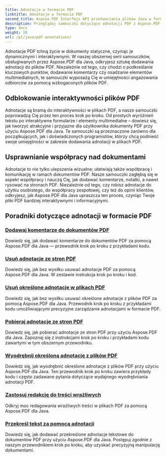 ```yaml
---
title: Adnotacje w formacie PDF
linktitle: Adnotacje w formacie PDF
second_title: Aspose.PDF Interfejs API przetwarzania plików Java w formacie Java
description: Przeglądaj samouczki dotyczące adnotacji PDF z Aspose.PDF dla Java, naucz się dodawać interakcje, komentarze i nie tylko do swoich plików PDF.
type: docs
weight: 10
url: /pl/java/pdf-annotations/
---
```


Adnotacje PDF tchną życie w dokumenty statyczne, czyniąc je dynamicznymi i interaktywnymi. W naszej obszernej serii samouczków, obsługiwanych przez Aspose.PDF dla Java, odkryjesz sztukę dodawania adnotacji do plików PDF. Niezależnie od tego, czy chodzi o podkreślanie kluczowych punktów, dodawanie komentarzy czy osadzanie elementów multimedialnych, te samouczki wyposażą Cię w umiejętności angażowania odbiorców za pomocą wzbogaconych plików PDF.

## Odblokowanie interaktywności plików PDF

Adnotacje są bramą do interaktywności w plikach PDF, a nasze samouczki poprowadzą Cię przez ten proces krok po kroku. Od prostych wyróżnień tekstu po interaktywne formularze i elementy multimedialne – dowiesz się, jak tworzyć atrakcyjne i przyjazne dla użytkownika dokumenty PDF przy użyciu Aspose.PDF dla Java. Te samouczki są przeznaczone zarówno dla początkujących, jak i doświadczonych programistów, którzy chcą podnieść swoje umiejętności w zakresie dodawania adnotacji w plikach PDF.

## Usprawnianie współpracy nad dokumentami

Adnotacje to nie tylko ulepszenia wizualne; ułatwiają także współpracę i komunikację w ramach dokumentów PDF. Nasze samouczki zagłębią się w aspekt współpracy i nauczą Cię, jak dodawać komentarze, notatki, a nawet rysować na stronach PDF. Niezależnie od tego, czy robisz adnotacje do użytku osobistego, do współpracy zespołowej, czy też do opinii klientów, odkryjesz, jak Aspose.PDF dla Java upraszcza ten proces, czyniąc Twoje pliki PDF bardziej interaktywnymi i informacyjnymi.

## Poradniki dotyczące adnotacji w formacie PDF
### [Dodawaj komentarze do dokumentów PDF](./add-comments-pdf-documents/)
Dowiedz się, jak dodawać komentarze do dokumentów PDF za pomocą Aspose.PDF dla Java — przewodnik krok po kroku z przykładami kodu.
### [Usuń adnotacje ze stron PDF](./remove-annotations-pdf-pages/)
Dowiedz się, jak bez wysiłku usuwać adnotacje PDF za pomocą Aspose.PDF dla Java. W zestawie instrukcja krok po kroku i kod.
### [Usuń określone adnotacje w plikach PDF](./delete-specific-annotations-pdf-files/)
Dowiedz się, jak bez wysiłku usuwać określone adnotacje z plików PDF za pomocą Aspose.PDF dla Java. Przewodnik krok po kroku z przykładami kodu umożliwiającymi precyzyjne zarządzanie adnotacjami w formacie PDF.
### [Pobieraj adnotacje ze stron PDF](./retrieve-annotations-pdf-pages/)
Dowiedz się, jak pobierać adnotacje ze stron PDF przy użyciu Aspose.PDF dla Java. Zapoznaj się z instrukcjami krok po kroku i przykładami kodu zawartymi w tym obszernym przewodniku.
### [Wyodrębnij określoną adnotację z plików PDF](./extract-specific-annotation-pdfs/)
Dowiedz się, jak wyodrębnić określone adnotacje z plików PDF przy użyciu Aspose.PDF dla Java. Ten przewodnik krok po kroku zawiera przykłady kodu i często zadawane pytania dotyczące wydajnego wyodrębniania adnotacji PDF.
### [Zastosuj redakcję do treści wrażliwych](./apply-redaction-sensitive-content/)
Odkryj moc redagowania wrażliwych treści w plikach PDF za pomocą Aspose.PDF dla Java.
### [Przekreśl tekst za pomocą adnotacji](./strike-through-text-using-annotations/)
Dowiedz się, jak dodawać przekreślone adnotacje tekstowe do dokumentów PDF przy użyciu Aspose.PDF dla Java. Postępuj zgodnie z naszym przewodnikiem krok po kroku, aby uzyskać precyzyjną manipulację dokumentami.